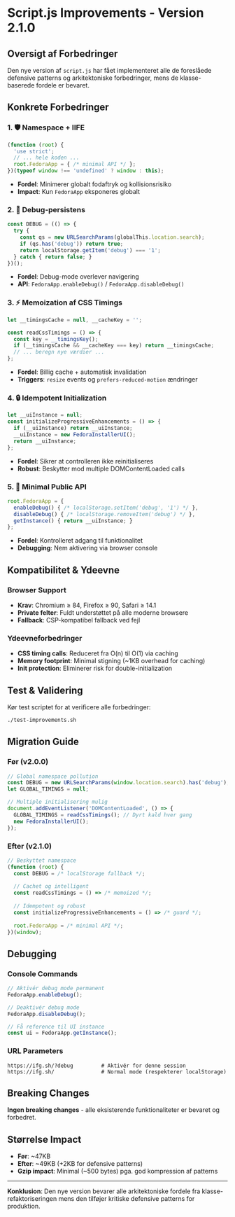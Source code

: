 # Script.js Improvements - Version 2.1.0

## Oversigt af Forbedringer

Den nye version af `script.js` har fået implementeret alle de foreslåede defensive patterns og arkitektoniske forbedringer, mens de klasse-baserede fordele er bevaret.

## Konkrete Forbedringer

### 1. 🛡️ **Namespace + IIFE**
```javascript
(function (root) {
  'use strict';
  // ... hele koden ...
  root.FedoraApp = { /* minimal API */ };
})(typeof window !== 'undefined' ? window : this);
```
- **Fordel**: Minimerer globalt fodaftryk og kollisionsrisiko
- **Impact**: Kun `FedoraApp` eksponeres globalt

### 2. 💾 **Debug-persistens**
```javascript
const DEBUG = (() => {
  try {
    const qs = new URLSearchParams(globalThis.location.search);
    if (qs.has('debug')) return true;
    return localStorage.getItem('debug') === '1';
  } catch { return false; }
})();
```
- **Fordel**: Debug-mode overlever navigering
- **API**: `FedoraApp.enableDebug()` / `FedoraApp.disableDebug()`

### 3. ⚡ **Memoization af CSS Timings**
```javascript
let __timingsCache = null, __cacheKey = '';

const readCssTimings = () => {
  const key = __timingsKey();
  if (__timingsCache && __cacheKey === key) return __timingsCache;
  // ... beregn nye værdier ...
};
```
- **Fordel**: Billig cache + automatisk invalidation
- **Triggers**: `resize` events og `prefers-reduced-motion` ændringer

### 4. 🔒 **Idempotent Initialization**
```javascript
let __uiInstance = null;
const initializeProgressiveEnhancements = () => {
  if (__uiInstance) return __uiInstance;
  __uiInstance = new FedoraInstallerUI();
  return __uiInstance;
};
```
- **Fordel**: Sikrer at controlleren ikke reinitialiseres
- **Robust**: Beskytter mod multiple DOMContentLoaded calls

### 5. 🎯 **Minimal Public API**
```javascript
root.FedoraApp = {
  enableDebug() { /* localStorage.setItem('debug', '1') */ },
  disableDebug() { /* localStorage.removeItem('debug') */ },
  getInstance() { return __uiInstance; }
};
```
- **Fordel**: Kontrolleret adgang til funktionalitet
- **Debugging**: Nem aktivering via browser console

## Kompatibilitet & Ydeevne

### Browser Support
- **Krav**: Chromium ≥ 84, Firefox ≥ 90, Safari ≥ 14.1
- **Private felter**: Fuldt understøttet på alle moderne browsere
- **Fallback**: CSP-kompatibel fallback ved fejl

### Ydeevneforbedringer
- **CSS timing calls**: Reduceret fra O(n) til O(1) via caching
- **Memory footprint**: Minimal stigning (~1KB overhead for caching)
- **Init protection**: Eliminerer risk for double-initialization

## Test & Validering

Kør test scriptet for at verificere alle forbedringer:
```bash
./test-improvements.sh
```

## Migration Guide

### Før (v2.0.0)
```javascript
// Global namespace pollution
const DEBUG = new URLSearchParams(window.location.search).has('debug');
let GLOBAL_TIMINGS = null;

// Multiple initialisering mulig
document.addEventListener('DOMContentLoaded', () => {
  GLOBAL_TIMINGS = readCssTimings(); // Dyrt kald hver gang
  new FedoraInstallerUI();
});
```

### Efter (v2.1.0)
```javascript
// Beskyttet namespace
(function (root) {
  const DEBUG = /* localStorage fallback */;
  
  // Cachet og intelligent
  const readCssTimings = () => /* memoized */;
  
  // Idempotent og robust
  const initializeProgressiveEnhancements = () => /* guard */;
  
  root.FedoraApp = /* minimal API */;
})(window);
```

## Debugging

### Console Commands
```javascript
// Aktivér debug mode permanent
FedoraApp.enableDebug();

// Deaktivér debug mode
FedoraApp.disableDebug();

// Få reference til UI instance
const ui = FedoraApp.getInstance();
```

### URL Parameters
```
https://ifg.sh/?debug         # Aktivér for denne session
https://ifg.sh/               # Normal mode (respekterer localStorage)
```

## Breaking Changes

**Ingen breaking changes** - alle eksisterende funktionaliteter er bevaret og forbedret.

## Størrelse Impact

- **Før**: ~47KB
- **Efter**: ~49KB (+2KB for defensive patterns)
- **Gzip impact**: Minimal (~500 bytes) pga. god kompression af patterns

---

**Konklusion**: Den nye version bevarer alle arkitektoniske fordele fra klasse-refaktoriseringen mens den tilføjer kritiske defensive patterns for produktion.
